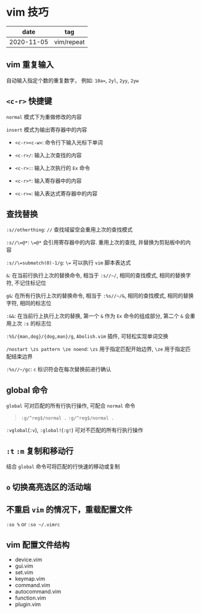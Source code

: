 # vim 技巧

|    date    |    tag     |
|    ---     |    ---     |
| 2020-11-05 | vim/repeat |

## vim 重复输入

自动输入指定个数的重复数字， 例如: `10a=`, `2yl`, `2yy`, `2yw`

## `<c-r>` 快捷键

`normal` 模式下为重做修改的内容

`insert` 模式为输出寄存器中的内容

- `<c-r><c-w>`: 命令行下输入光标下单词

- `<c-r>/`: 输入上次查找的内容

- `<c-r>:`: 输入上次执行的 `Ex` 命令

- `<c-r>*`: 输入寄存器中的内容

- `<c-r>=`: 输入表达式寄存器中的内容

## 查找替换

`:s//otherthing`: `//` 查找域留空会重用上次的查找模式

`:s//\=@*`: `\=@*` 会引用寄存器中的内容. 重用上次的查找, 并替换为剪贴板中的内容

`:s//\=submatch(0)-1/g`: `\=` 可以执行 `vim` 脚本表达式

`&`: 在当前行执行上次的替换命令, 相当于 `:s//~/`, 相同的查找模式, 相同的替换字符, 不记住标记位

`g&`: 在所有行执行上次的替换命令, 相当于 `:%s//~/&`, 相同的查找模式, 相同的替换字符, 相同的标志位

`:&&`: 在当前行上执行上次的替换, 第一个 `&` 作为 `Ex` 命令的组成部分, 第二个 `&` 会重用上次 `:s` 的标志位

`:%S/{man,dog}/{dog,man}/g`, `Abolish.vim` 插件, 可轻松实现单词交换

`/nostart \zs pattern \ze noend`: `\zs` 用于指定匹配开始边界, `\ze` 用于指定匹配结束边界

`:%s//~/gc`: `c` 标识符会在每次替换前进行确认

## global 命令

`global` 可对匹配的所有行执行操作, 可配合 `normal` 命令

> `:g/^reg$/normal .`
> `:g/^reg$/normal .`

`:vglobal`(`:v`), `:global!`(`:g!`) 可对不匹配的所有行执行操作

## `:t` `:m` 复制和移动行

结合 `global` 命令可将匹配的行快速的移动或复制

## `o` 切换高亮选区的活动端

## 不重启 `vim` 的情况下，重载配置文件

`:so %` or `:so ~/.vimrc`

## vim 配置文件结构

- device.vim
- gui.vim
- set.vim
- keymap.vim
- command.vim
- autocommand.vim
- function.vim
- plugin.vim
